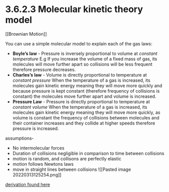 # 3.6.2.3 Molecular kinetic theory model

[[Brownian Motion]]

You can use a simple molecular model to explain each of the gas laws: 
- **Boyle’s law** - Pressure is inversely proportional to volume at *constant temperature* E.g If you increase the volume of a fixed mass of gas, its molecules will move further apart so collisions will be less frequent therefore pressure decreases. 
- **Charles’s law** - Volume is directly proportional to temperature at *constant pressure* When the temperature of a gas is increased, its molecules gain kinetic energy meaning they will move more quickly and because pressure is kept constant (therefore frequency of collisions is constant) the molecules move further apart and volume is increased. 
- **Pressure Law** - Pressure is directly proportional to temperature at *constant volume* When the temperature of a gas is increased, its molecules gain kinetic energy meaning they will move more quickly, as volume is constant the frequency of collisions between molecules and their container increases and they collide at higher speeds therefore pressure is increased.

assumptions-
- No intermolecular forces
- Duration of collisions negligible in comparison to time between collisions
- motion is random, and collisons are perfectly elastic
- motion follows Newtons laws
- move in straight lines between collisions
![[Pasted image 20220313125254.png]]

[derivation found here](https://www.physicsandmathstutor.com/pdf-pages/?pdf=https%3A%2F%2Fpmt.physicsandmathstutor.com%2Fdownload%2FPhysics%2FA-level%2FNotes%2FAQA%2F06-Thermal-Physics%2FDetailed%2520Notes%2520-%2520Section%252006%2520Thermal%2520Physics%2520-%2520AQA%2520Physics%2520A-level.pdf)